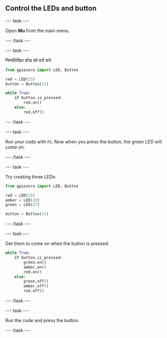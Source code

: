 ## Control the LEDs and button

\--- task \---

Open **Mu** from the main menu.

\--- /task \---

\--- task \---

निम्नलिखित कोड को दर्ज करें:

```python
from gpiozero import LED, Button

red = LED(25)
button = Button(21)

while True:
    if button.is_pressed:
        red.on()
    else:
        red.off()
```

\--- /task \---

\--- task \---

Run your code with `F5`. Now when you press the button, the green LED will come on.

\--- /task \---

\--- task \---

Try creating three LEDs:

```python
from gpiozero import LED, Button

red = LED(25)
amber = LED(28)
green = LED(27)

button = Button(21)
```

\--- /task \---

\--- task \---

Get them to come on when the button is pressed:

```python
while True:
    if button.is_pressed:
        green.on()
        amber.on()
        red.on()
    else:
        green.off()
        amber.off()
        red.off()
```

\--- /task \---

\--- task \---

Run the code and press the button.

\--- /task \---